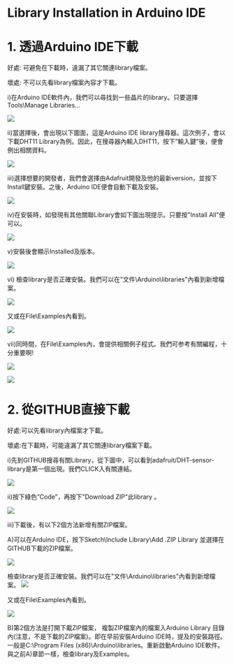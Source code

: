 <h1>Library Installation in Arduino IDE</h1><p>
<h1>1. 透過Arduino IDE下載</h1><p>
好處: 可避免在下載時，違漏了其它關連library檔案。<p>
壞處: 不可以先看library檔案內容才下載。<p>

i)在Arduino IDE軟件內，我們可以尋找到一些晶片的library。只要選擇Tools\Manage Libraries…<p>
<img src="https://www.meteam.org/1st_STEM2022/GithubWebpage/AL01.png"><p>
ii)當選擇後，會出現以下圖面，這是Arduino IDE library搜尋器。這次例子，會以下載DHT11 Library為例。因此，在搜尋器內輸入DHT11，按下”輸入鍵”後，便會例出相關資料。<p>
<img src="https://www.meteam.org/1st_STEM2022/GithubWebpage/AL02.png"><p>
iii)選擇想要的開發者，我們會選擇由Adafruit開發及他的最新version，並按下Install鍵安裝。之後，Arduino IDE便會自動下載及安裝。<p>
<img src="https://www.meteam.org/1st_STEM2022/GithubWebpage/AL03.png"><p>
iv)在安裝時，如發現有其他關聯Library會如下圖出現提示。只要按"Install All"便可以。<p>
<img src="https://www.meteam.org/1st_STEM2022/GithubWebpage/AL04.png"><p>
v)安裝後會顯示Installed及版本。<p>
<img src="https://www.meteam.org/1st_STEM2022/GithubWebpage/AL05.png"><p>
vi) 檢查library是否正確安裝。我們可以在"文件\Arduino\libraries"內看到新增檔案。<p>
<img src="https://www.meteam.org/1st_STEM2022/GithubWebpage/AL06.png"><p>
又或在File\Examples內看到。<p>
<img src="https://www.meteam.org/1st_STEM2022/GithubWebpage/AL07.png"><p>
vii)同時間，在File\Examples內，會提供相關例子程式。我們可参考有關編程，十分重要啊!<p>
<img src="https://www.meteam.org/1st_STEM2022/GithubWebpage/AL07.png"><p>
<img src="https://www.meteam.org/1st_STEM2022/GithubWebpage/AL08.png"><p>
<h1>2. 從GITHUB直接下載</h1><p>
好處:可以先看library內檔案才下載。<p>
壞處:在下載時，可能違漏了其它關連library檔案下載。<p>

i)先到GITHUB搜尋有關Library，從下圖中，可以看到adafruit/DHT-sensor-library是第一個出現。我們CLICK入有關連結。<p>
<img src="https://www.meteam.org/1st_STEM2022/GithubWebpage/AL09.png"><p>
ii)按下綠色”Code”，再按下"Download ZIP"此library 。<p>
<img src="https://www.meteam.org/1st_STEM2022/GithubWebpage/AL10.png"><p>
iii)下載後，有以下2個方法新增有關ZIP檔案。<p>
A)可以在Arduino IDE，按下Sketch\Include Library\Add .ZIP Library 並選擇在GITHUB下載的ZIP檔案。<p>
<img src="https://www.meteam.org/1st_STEM2022/GithubWebpage/AL12.png"><p>
檢查library是否正確安裝。我們可以在"文件\Arduino\libraries"內看到新增檔案。
<img src="https://www.meteam.org/1st_STEM2022/GithubWebpage/AL06.png"><p>
又或在File\Examples內看到。<p>
<img src="https://www.meteam.org/1st_STEM2022/GithubWebpage/AL07.png"><p>
  
B)第2個方法是打開下載ZIP檔案， 複製ZIP檔案內的檔案入Arduino Library 目錄內(注意，不是下載的ZIP檔案)。即在早前安裝Arduino IDE時，提及的安裝路徑。一般是C:\Program Files (x86)\Arduino\libraries。重新啟動Arduino IDE軟件。與之前A)章節一樣，檢查library及Examples。<p>
